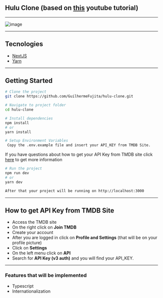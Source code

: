 ## Hulu Clone (based on [this](https://www.youtube.com/watch?v=MqDlsjc8GLo) youtube tutorial)
---

![image](https://user-images.githubusercontent.com/19476724/153726659-c12c6c84-9fbc-4f9b-87e0-472422cccb84.png)

---
## Tecnologies
- [NextJS](https://nextjs.org/)
- [Yarn](https://yarnpkg.com/)

---
## Getting Started

```bash
# Clone the project 
git clone https://github.com/GuilhermeFujita/hulu-clone.git

# Navigate to project folder
cd hulu-clone

# Install dependencies
npm install 
# or
yarn install

# Setup Environment Variables
 Copy the .env.example file and insert your API_KEY from TMDB Site.
 ```
If you have questions about how to get your API Key from TMDB site click [here](#how-to-get-api-key-from-tmdb-site) to get more information


```bash
# Run the project
npm run dev
# or
yarn dev

After that your project will be running on http://localhost:3000
```
---
## How to get API Key from TMDB Site
- Access the TMDB site
- On the right click on **Join TMDB**
- Create your account
- After you are logged in click on **Profile and Settings** (that will be on your profile picture)
- Click on **Settings**
- On the left menu click on **API**
- Search for **API Key (v3 auth)** and you will find your API_KEY.
---

### Features that will be implemented
- Typescript
- Internationalization
